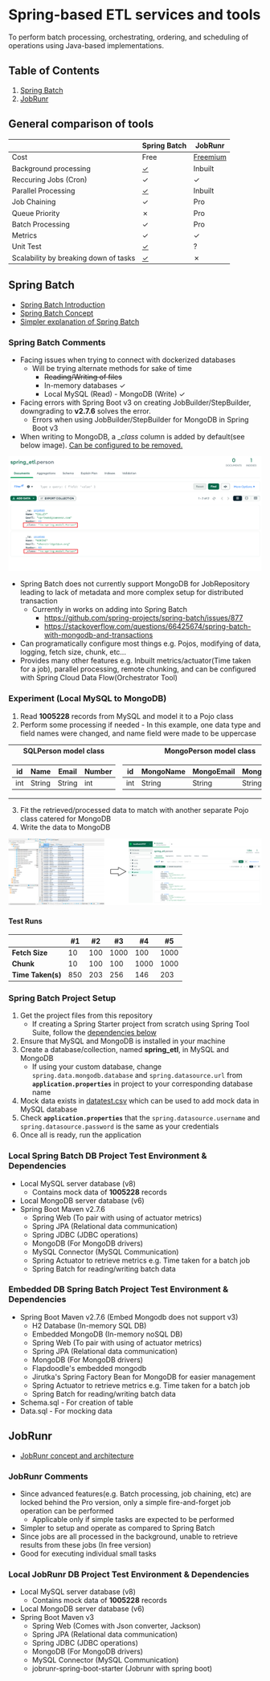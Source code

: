# Spring-based ETL services and tools

To perform batch processing, orchestrating, ordering, and scheduling of operations using Java-based implementations.

## Table of Contents

  1. [Spring Batch](#spring-batch)
  2. [JobRunr](#jobrunr)

## General comparison of tools

||Spring Batch|JobRunr|
|---|---|---|
|Cost|Free|[Freemium](https://www.jobrunr.io/en/pricing/)|
|Background processing|[&check;](https://stackoverflow.com/questions/42511399/how-to-start-a-spring-batch-job-as-a-background-thread)|Inbuilt|
|Reccuring Jobs (Cron)|&check;|&check;|
|Parallel Processing|[&check;](https://docs.spring.io/spring-batch/docs/current/reference/html/scalability.html#scalability)|Inbuilt|
|Job Chaining|&check;|Pro|
|Queue Priority|&cross;|Pro|
|Batch Processing|&check;|Pro|
|Metrics|&check;|&check;|
|Unit Test|[&check;](https://docs.spring.io/spring-batch/docs/current/reference/html/testing.html#testing)|?|
|Scalability by breaking down of tasks|[&check;](https://docs.spring.io/spring-batch/docs/current/reference/html/spring-batch-integration.html#externalizing-batch-process-execution)|&cross;|

## Spring Batch

- [Spring Batch Introduction](https://docs.spring.io/spring-batch/docs/4.0.x/reference/html/spring-batch-intro.html)
- [Spring Batch Concept](https://docs.spring.io/spring-batch/docs/4.0.x/reference/html/domain.html)
- [Simpler explanation of Spring Batch](https://medium.com/javarevisited/lets-learn-together-sessions-spring-batch-e690fd5428ec)

### Spring Batch Comments

- Facing issues when trying to connect with dockerized databases
  - Will be trying alternate methods for sake of time
    - ~~Reading/Writing of files~~
    - In-memory databases &check;
    - Local MySQL (Read) - MongoDB (Write) &check;
- Facing errors with Spring Boot v3 on creating JobBuilder/StepBuilder, downgrading to **v2.7.6** solves the error.
  - Errors when using JobBuilder/StepBuilder for MongoDB in Spring Boot v3
- When writing to MongoDB, a __class_ column is added by default(see below image). [Can be configured to be removed.](https://mkyong.com/mongodb/spring-data-mongodb-remove-_class-column/)

![MongoDB Class](/SpringETL/Media/MongoDBClass.png 'Default class property set by MongoDB')

- Spring Batch does not currently support MongoDB for JobRepository leading to lack of metadata and more complex setup for distributed transaction
  - Currently in works on adding into Spring Batch
    - <https://github.com/spring-projects/spring-batch/issues/877>
    - <https://stackoverflow.com/questions/66425674/spring-batch-with-mongodb-and-transactions>
- Can programatically configure most things e.g. Pojos, modifying of data, logging, fetch size, chunk, etc...
- Provides many other features e.g. Inbuilt metrics/actuator(Time taken for a job), parallel processing, remote chunking, and can be configured with Spring Cloud Data Flow(Orchestrator Tool)

### Experiment (Local MySQL to MongoDB)

  1. Read **1005228** records from MySQL and model it to a Pojo class
  2. Perform some processing if needed - In this example, one data type and field names were changed, and name field were made to be uppercase

<table>
<tr><th>SQLPerson model class</th><th>MongoPerson model class</th></tr>
<tr><td>

|id|Name|Email|Number|
|--|--|--|--|
|int|String|String|int|

</td><td>

|id|MongoName|MongoEmail|MongoNumber|
|--|--|--|--|
|int|String|String|String|

</td></tr> </table>

  3. Fit the retrieved/processed data to match with another separate Pojo class catered for MongoDB
  4. Write the data to MongoDB

![MySQL_MongoDB](/SpringETL/Media/MySQL_MongoDB_data.png 'MySQL to MongoDB migration')

#### **Test Runs**

||#1|#2|#3|#4|#5|
|---|---|---|---|---|---|
|**Fetch Size**|10|100|1000|100|1000|
|**Chunk**|10|100|100|1000|1000|
|**Time Taken(s)**|850|203|256|146|203|

### Spring Batch Project Setup

1. Get the project files from this repository
    - If creating a Spring Starter project from scratch using Spring Tool Suite, follow the [dependencies below](#local-spring-batch-db-project-test-environment--dependencies)
2. Ensure that MySQL and MongoDB is installed in your machine
3. Create a database/collection, named **spring_etl**, in MySQL and MongoDB
    - If using your custom database, change `spring.data.mongodb.database` and `spring.datasource.url` from **`application.properties`** in project to your corresponding database name
4. Mock data exists in [datatest.csv](/SpringETL/HelperData/datatest.csv) which can be used to add mock data in MySQL database
5. Check **`application.properties`** that the `spring.datasource.username` and `spring.datasource.password` is the same as your credentials
6. Once all is ready, run the application

### Local Spring Batch DB Project Test Environment & Dependencies

- Local MySQL server database (v8)
  - Contains mock data of **1005228** records
- Local MongoDB server database (v6)
- Spring Boot Maven v2.7.6
  - Spring Web (To pair with using of actuator metrics)
  - Spring JPA (Relational data communication)
  - Spring JDBC (JDBC operations)
  - MongoDB (For MongoDB drivers)
  - MySQL Connector (MySQL Communication)
  - Spring Actuator to retrieve metrics e.g. Time taken for a batch job
  - Spring Batch for reading/writing batch data

### Embedded DB Spring Batch Project Test Environment & Dependencies

- Spring Boot Maven v2.7.6 (Embed Mongodb does not support v3)
  - H2 Database (In-memory SQL DB)
  - Embedded MongoDB (In-memory noSQL DB)
  - Spring Web (To pair with using of actuator metrics)
  - Spring JPA (Relational data communication)
  - MongoDB (For MongoDB drivers)
  - Flapdoodle's embedded mongodb
  - Jirutka's Spring Factory Bean for MongoDB for easier management
  - Spring Actuator to retrieve metrics e.g. Time taken for a batch job
  - Spring Batch for reading/writing batch data
- Schema.sql - For creation of table
- Data.sql - For mocking data

## JobRunr

- [JobRunr concept and architecture](https://www.jobrunr.io/en/documentation/)

### JobRunr Comments

- Since advanced features(e.g. Batch processing, job chaining, etc) are locked behind the Pro version, only a simple fire-and-forget job operation can be performed
  - Applicable only if simple tasks are expected to be performed
- Simpler to setup and operate as compared to Spring Batch
- Since jobs are all processed in the background, unable to retrieve results from these jobs (In free version)
- Good for executing individual small tasks

### Local JobRunr DB Project Test Environment & Dependencies

- Local MySQL server database (v8)
  - Contains mock data of **1005228** records
- Local MongoDB server database (v6)
- Spring Boot Maven v3
  - Spring Web (Comes with Json converter, Jackson)
  - Spring JPA (Relational data communication)
  - Spring JDBC (JDBC operations)
  - MongoDB (For MongoDB drivers)
  - MySQL Connector (MySQL Communication)
  - jobrunr-spring-boot-starter (Jobrunr with spring boot)

